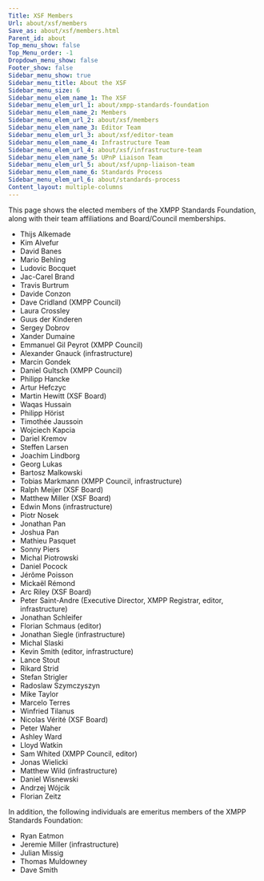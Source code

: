 ```yaml
---
Title: XSF Members
Url: about/xsf/members
Save_as: about/xsf/members.html
Parent_id: about
Top_menu_show: false
Top_Menu_order: -1
Dropdown_menu_show: false
Footer_show: false
Sidebar_menu_show: true
Sidebar_menu_title: About the XSF
Sidebar_menu_size: 6
Sidebar_menu_elem_name_1: The XSF
Sidebar_menu_elem_url_1: about/xmpp-standards-foundation
Sidebar_menu_elem_name_2: Members
Sidebar_menu_elem_url_2: about/xsf/members
Sidebar_menu_elem_name_3: Editor Team
Sidebar_menu_elem_url_3: about/xsf/editor-team
Sidebar_menu_elem_name_4: Infrastructure Team
Sidebar_menu_elem_url_4: about/xsf/infrastructure-team
Sidebar_menu_elem_name_5: UPnP Liaison Team
Sidebar_menu_elem_url_5: about/xsf/upnp-liaison-team
Sidebar_menu_elem_name_6: Standards Process
Sidebar_menu_elem_url_6: about/standards-process
Content_layout: multiple-columns
---
```


This page shows the elected members of the XMPP Standards Foundation, along with their team affiliations and Board/Council memberships.

- Thijs Alkemade
- Kim Alvefur
- David Banes
- Mario Behling
- Ludovic Bocquet
- Jac-Carel Brand
- Travis Burtrum 
- Davide Conzon
- Dave Cridland (XMPP Council)
- Laura Crossley
- Guus der Kinderen
- Sergey Dobrov
- Xander Dumaine
- Emmanuel Gil Peyrot (XMPP Council)
- Alexander Gnauck (infrastructure)
- Marcin Gondek 
- Daniel Gultsch (XMPP Council)
- Philipp Hancke
- Artur Hefczyc
- Martin Hewitt (XSF Board)
- Waqas Hussain
- Philipp Hörist
- Timothée Jaussoin
- Wojciech Kapcia
- Dariel Kremov
- Steffen Larsen
- Joachim Lindborg
- Georg Lukas
- Bartosz Malkowski
- Tobias Markmann (XMPP Council, infrastructure)
- Ralph Meijer (XSF Board)
- Matthew Miller (XSF Board)
- Edwin Mons (infrastructure)
- Piotr Nosek
- Jonathan Pan
- Joshua Pan
- Mathieu Pasquet
- Sonny Piers
- Michal Piotrowski
- Daniel Pocock
- Jérôme Poisson
- Mickaël Rémond
- Arc Riley (XSF Board)
- Peter Saint-Andre (Executive Director, XMPP Registrar, editor, infrastructure)
- Jonathan Schleifer
- Florian Schmaus (editor)
- Jonathan Siegle (infrastructure)
- Michal Slaski
- Kevin Smith (editor, infrastructure)
- Lance Stout
- Rikard Strid
- Stefan Strigler
- Radoslaw Szymczyszyn
- Mike Taylor
- Marcelo Terres
- Winfried Tilanus
- Nicolas Vérité (XSF Board)
- Peter Waher
- Ashley Ward
- Lloyd Watkin
- Sam Whited (XMPP Council, editor)
- Jonas Wielicki
- Matthew Wild (infrastructure)
- Daniel Wisnewski
- Andrzej Wójcik
- Florian Zeitz

In addition, the following individuals are emeritus members of the XMPP Standards Foundation:

- Ryan Eatmon
- Jeremie Miller (infrastructure)
- Julian Missig
- Thomas Muldowney
- Dave Smith
